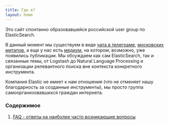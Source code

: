 ```yaml
---
title: Где я?
layout: home
---
```


Это сайт спонтанно образовавшейся российской user group по 
ElasticSearch.

В данный момент мы существуем в виде [чата в телеграме](telegram.org),
[московских митапов](meetup.com), а еще у нас есть 
[медиум](medium.com), на котором, возможно, уже появились публикации. 
Мы обсуждаем как сам ElasticSearch, так и связанные темы, от Logstash 
до Natural Language Processing и организации релевантного поиска вне 
контекста конкретного инструмента.

Компания Elastic не имеет к нам отношения (что не отменяет нашу 
благодарность за созданные инструменты), мы просто группа 
самоорганизовавшихся граждан интернета.

### Содержимое

1. [FAQ - ответы на наиболее часто возникающие вопросы](faq)